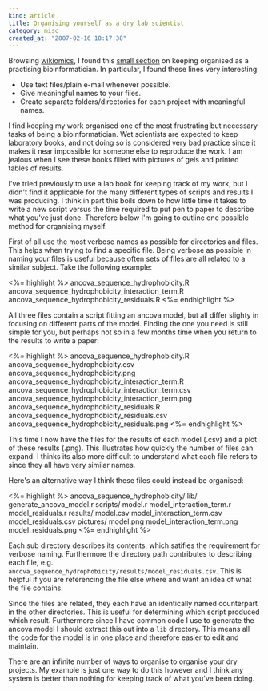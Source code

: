 ```yaml
--- 
kind: article
title: Organising yourself as a dry lab scientist
category: misc
created_at: "2007-02-16 18:17:38"
---
```


Browsing [wikiomics][1], I found this [small section][2] on keeping organised 
as a practising bioinformatician. In particular, I found these lines very 
interesting:

  * Use text files/plain e-mail whenever possible.
  * Give meaningful names to your files.
  * Create separate folders/directories for each project with meaningful names.

I find keeping my work organised one of the most frustrating but necessary 
tasks of being a bioinformatician. Wet scientists are expected to keep 
laboratory books, and not doing so is considered very bad practice since it 
makes it near impossible for someone else to reproduce the work. I am jealous 
when I see these books filled with pictures of gels and printed tables of 
results.

I've tried previously to use a lab book for keeping track of my work, but I 
didn't find it applicable for the many different types of scripts and results I 
was producing. I think in part this boils down to how little time it takes to 
write a new script versus the time required to put pen to paper to describe 
what you've just done. Therefore below I'm going to outline one possible method 
for organising myself.

First of all use the most verbose names as possible for directories and files. 
This helps when trying to find a specific file. Being verbose as possible in 
naming your files is useful because often sets of files are all related to a 
similar subject. Take the following example:

<%= highlight %>
ancova_sequence_hydrophobicity.R
ancova_sequence_hydrophobicity_interaction_term.R
ancova_sequence_hydrophobicity_residuals.R
<%= endhighlight %>

All three files contain a script fitting an ancova model, but all differ 
slighty in focusing on different parts of the model. Finding the one you need 
is still simple for you, but perhaps not so in a few months time when you 
return to the results to write a paper:

<%= highlight %>
ancova_sequence_hydrophobicity.R
ancova_sequence_hydrophobicity.csv
ancova_sequence_hydrophobicity.png
ancova_sequence_hydrophobicity_interaction_term.R
ancova_sequence_hydrophobicity_interaction_term.csv
ancova_sequence_hydrophobicity_interaction_term.png
ancova_sequence_hydrophobicity_residuals.R
ancova_sequence_hydrophobicity_residuals.csv
ancova_sequence_hydrophobicity_residuals.png
<%= endhighlight %>

This time I now have the files for the results of each model (.csv) and a plot 
of these results (.png). This illustrates how quickly the number of files can 
expand. I thinks its also more difficult to understand what each file refers to 
since they all have very similar names.

Here's an alternative way I think these files could instead be organised:

<%= highlight %>
ancova_sequence_hydrophobicity/
  lib/
    generate_ancova_model.r
  scripts/
    model.r
    model_interaction_term.r
    model_residuals.r
  results/
    model.csv
    model_interaction_term.csv
    model_residuals.csv
  pictures/
    model.png
    model_interaction_term.png
    model_residuals.png
<%= endhighlight %>

Each sub directory describes its contents, which satifies the requirement for 
verbose naming. Furthermore the directory path contributes to describing each 
file, e.g. `ancova_sequence_hydrophobicity/results/model_residuals.csv`. 
This is helpful if you are referencing the file else where and want an idea of 
what the file contains.

Since the files are related, they each have an identically named counterpart in 
the other directories. This is useful for determining which script produced 
which result. Furthermore since I have common code I use to generate the ancova 
model I should extract this out into a `lib` directory. This means all the code 
for the model is in one place and therefore easier to edit and maintain.

There are an infinite number of ways to organise to organise your dry projects. 
My example is just one way to do this however and I think any system is better 
than nothing for keeping track of what you've been doing.

[1]: http://wikiomics.org/
[2]: http://openwetware.org/wiki/Wikiomics:Bioinfo_tutorial

